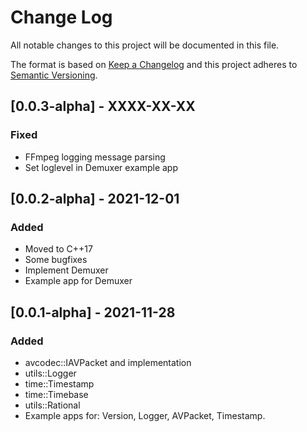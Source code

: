 # Change Log
All notable changes to this project will be documented in this file.
 
The format is based on [Keep a Changelog](http://keepachangelog.com/)
and this project adheres to [Semantic Versioning](http://semver.org/).

## [0.0.3-alpha] - XXXX-XX-XX
 
### Fixed
- FFmpeg logging message parsing
- Set loglevel in Demuxer example app


## [0.0.2-alpha] - 2021-12-01
 
### Added
- Moved to C++17
- Some bugfixes
- Implement Demuxer
- Example app for Demuxer

 
## [0.0.1-alpha] - 2021-11-28
 
### Added
- avcodec::IAVPacket and implementation
- utils::Logger
- time::Timestamp
- time::Timebase
- utils::Rational
- Example apps for: Version, Logger, AVPacket, Timestamp.

